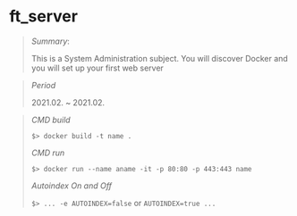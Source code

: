 # ft_server

> *Summary*:
>
> This is a System Administration subject. You will discover Docker and you will set up your first web server


> *Period*
>
> 2021.02. ~ 2021.02.

> *CMD build*
>
> `$> docker build -t name .`
>
> *CMD run*
>
> `$> docker run --name aname -it -p 80:80 -p 443:443 name`
>
> *Autoindex On and Off*
>
> `$> ... -e AUTOINDEX=false` or `AUTOINDEX=true ...`
